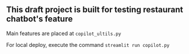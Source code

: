 ## This draft project is built for testing restaurant chatbot's feature

Main features are placed at `copilot_ultils.py`

For local deploy, execute the command `streamlit run copilot.py`
